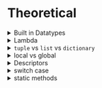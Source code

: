 # Theoretical

<details>

<summary>Built in Datatypes</summary>

What are the _built-in types_ available In Python?

**Answer**

Common _immutable_ type:

1. numbers: `int()`, `float()`, `complex()`
2. immutable sequences: `str()`, `tuple()`, `frozenset()`, `bytes()`

Common _mutable_ type (almost everything else):

1. mutable sequences: `list()`, `bytearray()`
2. set type: `set()`
3. mapping type: `dict()`
4. classes, class instances
5. etc.

You have to understand that Python represents all its data as objects. Some of these objects like lists and dictionaries are mutable, meaning you can change their content without changing their identity. Other objects like integers, floats, strings and tuples are objects that can not be changed.

</details>

<details>

<summary>Lambda</summary>

What is _Lambda Functions_ in Python?

**Answer**

A **Lambda Function** is a small anonymous function. A lambda function can take _any_ number of arguments but can _only_ have _one_ expression.

```python
x = lambda a : a + 10
print(x(5)) # Output: 15
```

</details>

<details>

<summary><code>tuple</code> vs <code>list</code> vs <code>dictionary</code></summary>

When to use a `tuple` vs `list` vs `dictionary` in Python?

**Answer**

* Use a `tuple` to store a sequence of items that _will not change_.
* Use a `list` to store a sequence of items that _may change_.
* Use a `dictionary` when you want to associate _pairs_ of two items.

</details>

<details>

<summary>local vs global</summary>

What are the rules for local and global variables in Python?

**Answer**

While in many or most other programming languages variables are treated as global if not declared otherwise, Python deals with variables the other way around. They are local, if not otherwise declared.

* In Python, variables that are only referenced inside a function are implicitly _global_.
* If a variable is assigned a value anywhere within the function’s body, it’s assumed to be a _local_ unless explicitly declared as global.

Requiring global for assigned variables provides a bar against unintended side-effects.

</details>

<details>

<summary>Descriptors</summary>

What are descriptors?

**Answer**

Descriptors were introduced to Python way back in version 2.2. They provide the developer with the ability to add managed attributes to objects. The methods needed to create a descriptor are `__get__`, `__set__` and `__delete__`. If you define any of these methods, then you have created a descriptor.

Descriptors power a lot of the magic of Python’s internals. They are what make properties, methods and even the super function work. They are also used to implement the new style classes that were also introduced in Python 2.2.

</details>

<details>

<summary>switch case</summary>

Does Python have a _switch-case_ statement?

**Answer**

In Python before 3.10, we **do not hav**e a switch-case statement. Here, you may write a switch function to use. Else, you may use a set of if-elif-else statements. To implement a function for this, we may use a dictionary.

```python
def switch_demo(argument):
    switcher = {
        1: "January",
        2: "February",
        3: "March",
        4: "April",
        5: "May",
        6: "June",
        7: "July",
        8: "August",
        9: "September",
        10: "October",
        11: "November",
        12: "December"
    }
    print switcher.get(argument, "Invalid month")
```

Python 3.10 (2021) introduced the [`match`-`case`](https://www.python.org/dev/peps/pep-0634/) statement which provides a first-class implementation of a "switch" for Python. For example:

For example:

```python
def f(x):
    match x:
        case 'a':
            return 1
        case 'b':
            return 2
```

The `match`-`case` statement is considerably more powerful than this simple example.

</details>

<details>

<summary>static methods</summary>

Is it possible to have static methods in Python?

**Answer** ([Source](https://www.digitalocean.com/community/tutorials/python-static-method))

Static methods in Python are extremely similar to [python class](https://www.digitalocean.com/community/tutorials/python-classes-objects) level methods, the difference being that a static method is bound to a class rather than the objects for that class. This means that a static method can be called without an object for that class. This also means that static methods cannot modify the state of an object as they are not bound to it. Let’s see how we can create static methods in Python.

Static methods have a very clear use-case. When we need some functionality not w.r.t an Object but w.r.t the complete class, we make a method static. This is pretty much advantageous when we need to create Utility methods as they aren’t tied to an object lifecycle usually. Finally, note that in a static method, we don’t need the `self` to be passed as the first argument.

</details>
